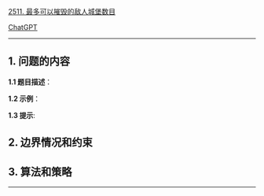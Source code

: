 [2511. 最多可以摧毁的敌人城堡数目](https://leetcode.cn/problems/maximum-enemy-forts-that-can-be-captured)

[ChatGPT](https://chat.openai.com/g/g-GsMNEr76r-c-master)

---

## 1. 问题的内容
**1.1 题目描述**：

**1.2 示例**：

**1.3 提示**:

## 2. 边界情况和约束


## 3. 算法和策略

---
